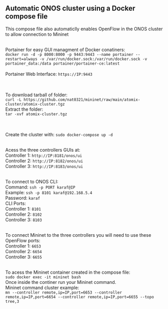 ## Automatic ONOS cluster using a Docker compose file
This compose file also automaticlly enables OpenFlow in the ONOS cluster to allow connection to Mininet
<br /><br />

Portainer for easy GUI managment of Docker conatiners: <br />
`docker run -d -p 8000:8000 -p 9443:9443 --name portainer --restart=always -v /var/run/docker.sock:/var/run/docker.sock -v portainer_data:/data portainer/portainer-ce:latest`
<br /><br />
Portainer Web Interface: `https://IP:9443`

<br /><br />
To download tarball of folder:
<br />
`curl -L https://github.com/nat0321/mininet/raw/main/atomix-cluster/atomix-cluster.tgz`
<br />
Extract the folder:
<br />
`tar -xvf atomix-cluster.tgz`

<br /><br />
Create the cluster with: `sudo docker-compose up -d`
<br /><br />

Acess the three controllers GUIs at:
<br />
Controller 1: `http://IP:8181/onos/ui`
<br />
Controller 2: `http://IP:8182/onos/ui`
<br />
Controller 3: `http://IP:8183/onos/ui`
<br /><br />


To connect to ONOS CLI:
<br />
Command: `ssh -p PORT karaf@IP`
<br />
Example: `ssh -p 8101 karaf@192.168.5.4`
<br />
Password: `karaf`
<br />
CLI Ports:
<br />
Controller 1: `8101`
<br />
Controller 2: `8102`
<br />
Controller 3: `8103`
<br /><br />

To connect Mininet to the three controllers you will need to use these OpenFlow ports:
<br />
Controller 1: `6653`
<br />
Controller 2: `6654`
<br />
Controller 3: `6655`
<br /><br />

To acess the Mininet container created in the compose file:
<br />
`sudo docker exec -it mininet bash`
<br />
Once inside the continer run your Mininet command.
<br />
Mininet command cluster example:
<br />
`mn --controller remote,ip=IP,port=6653 --controller remote,ip=IP,port=6654 --controller remote,ip=IP,port=6655 --topo tree,3`
<br />
